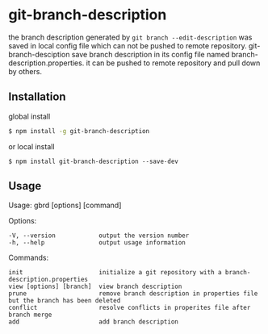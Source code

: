 # git-branch-description
the branch description generated by `git branch --edit-description` was saved in local config file which can not be pushed to remote repository. git-branch-desciption save branch description in its config file named branch-description.properties. it can be pushed to remote repository and pull down by others.

## Installation
global install
```bash
$ npm install -g git-branch-description
```
or local install
```
$ npm install git-branch-description --save-dev
```

## Usage
  Usage: gbrd [options] [command]

  Options:

    -V, --version            output the version number
    -h, --help               output usage information

  Commands:

    init                     initialize a git repository with a branch-description.properties
    view [options] [branch]  view branch description
    prune                    remove branch description in properties file but the branch has been deleted
    conflict                 resolve conflicts in properites file after branch merge
    add                      add branch description



